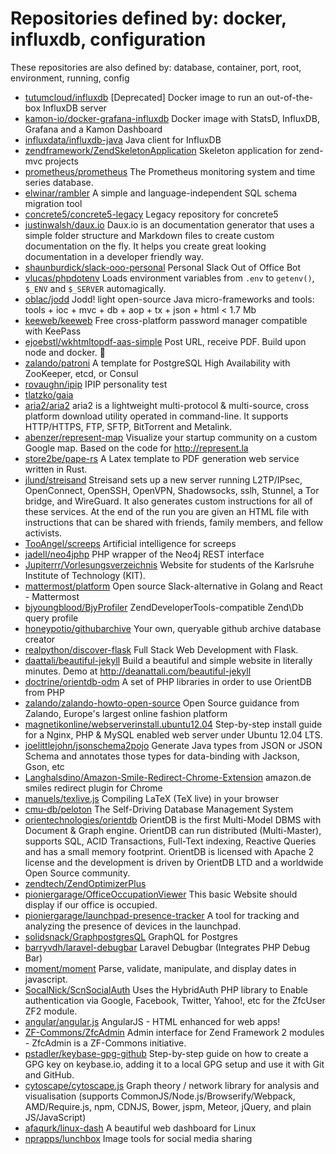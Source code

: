 # Repositories defined by: docker, influxdb, configuration

These repositories are also defined by: database, container, port, root, environment, running, config

- [tutumcloud/influxdb](https://api.github.com/repos/tutumcloud/influxdb)
  [Deprecated] Docker image to run an out-of-the-box InfluxDB server
- [kamon-io/docker-grafana-influxdb](https://api.github.com/repos/kamon-io/docker-grafana-influxdb)
  Docker image with StatsD, InfluxDB, Grafana and a Kamon Dashboard
- [influxdata/influxdb-java](https://api.github.com/repos/influxdata/influxdb-java)
  Java client for InfluxDB
- [zendframework/ZendSkeletonApplication](https://api.github.com/repos/zendframework/ZendSkeletonApplication)
  Skeleton application for zend-mvc projects
- [prometheus/prometheus](https://api.github.com/repos/prometheus/prometheus)
  The Prometheus monitoring system and time series database.
- [elwinar/rambler](https://api.github.com/repos/elwinar/rambler)
  A simple and language-independent SQL schema migration tool
- [concrete5/concrete5-legacy](https://api.github.com/repos/concrete5/concrete5-legacy)
  Legacy repository for concrete5
- [justinwalsh/daux.io](https://api.github.com/repos/justinwalsh/daux.io)
  Daux.io is an documentation generator that uses a simple folder structure and Markdown files to create custom documentation on the fly. It helps you create great looking documentation in a developer friendly way.
- [shaunburdick/slack-ooo-personal](https://api.github.com/repos/shaunburdick/slack-ooo-personal)
  Personal Slack Out of Office Bot
- [vlucas/phpdotenv](https://api.github.com/repos/vlucas/phpdotenv)
  Loads environment variables from `.env` to `getenv()`, `$_ENV` and `$_SERVER` automagically.
- [oblac/jodd](https://api.github.com/repos/oblac/jodd)
  Jodd! light open-source Java micro-frameworks and tools: tools + ioc + mvc + db + aop + tx + json + html < 1.7 Mb
- [keeweb/keeweb](https://api.github.com/repos/keeweb/keeweb)
  Free cross-platform password manager compatible with KeePass
- [ejoebstl/wkhtmltopdf-aas-simple](https://api.github.com/repos/ejoebstl/wkhtmltopdf-aas-simple)
  Post URL, receive PDF. Build upon node and docker.  🚀
- [zalando/patroni](https://api.github.com/repos/zalando/patroni)
  A template for PostgreSQL High Availability with ZooKeeper, etcd, or Consul
- [rovaughn/ipip](https://api.github.com/repos/rovaughn/ipip)
  IPIP personality test
- [tlatzko/gaia](https://api.github.com/repos/tlatzko/gaia)
- [aria2/aria2](https://api.github.com/repos/aria2/aria2)
  aria2 is a lightweight multi-protocol & multi-source, cross platform download utility operated in command-line. It supports HTTP/HTTPS, FTP, SFTP, BitTorrent and Metalink.
- [abenzer/represent-map](https://api.github.com/repos/abenzer/represent-map)
  Visualize your startup community on a custom Google map. Based on the code for http://represent.la
- [store2be/pape-rs](https://api.github.com/repos/store2be/pape-rs)
  A Latex template to PDF generation web service written in Rust.
- [jlund/streisand](https://api.github.com/repos/jlund/streisand)
  Streisand sets up a new server running L2TP/IPsec, OpenConnect, OpenSSH, OpenVPN, Shadowsocks, sslh, Stunnel, a Tor bridge, and WireGuard. It also generates custom instructions for all of these services. At the end of the run you are given an HTML file with instructions that can be shared with friends, family members, and fellow activists.
- [TooAngel/screeps](https://api.github.com/repos/TooAngel/screeps)
  Artificial intelligence for screeps
- [jadell/neo4jphp](https://api.github.com/repos/jadell/neo4jphp)
  PHP wrapper of the Neo4j REST interface
- [Jupiterrr/Vorlesungsverzeichnis](https://api.github.com/repos/Jupiterrr/Vorlesungsverzeichnis)
  Website for students of the Karlsruhe Institute of Technology (KIT).
- [mattermost/platform](https://api.github.com/repos/mattermost/platform)
  Open source Slack-alternative in Golang and React - Mattermost
- [bjyoungblood/BjyProfiler](https://api.github.com/repos/bjyoungblood/BjyProfiler)
  ZendDeveloperTools-compatible Zend\Db query profile
- [honeypotio/githubarchive](https://api.github.com/repos/honeypotio/githubarchive)
  Your own, queryable github archive database creator
- [realpython/discover-flask](https://api.github.com/repos/realpython/discover-flask)
  Full Stack Web Development with Flask.
- [daattali/beautiful-jekyll](https://api.github.com/repos/daattali/beautiful-jekyll)
  Build a beautiful and simple website in literally minutes. Demo at http://deanattali.com/beautiful-jekyll
- [doctrine/orientdb-odm](https://api.github.com/repos/doctrine/orientdb-odm)
  A set of PHP libraries in order to use OrientDB from PHP
- [zalando/zalando-howto-open-source](https://api.github.com/repos/zalando/zalando-howto-open-source)
  Open Source guidance from Zalando, Europe's largest online fashion platform
- [magnetikonline/webserverinstall.ubuntu12.04](https://api.github.com/repos/magnetikonline/webserverinstall.ubuntu12.04)
  Step-by-step install guide for a Nginx, PHP & MySQL enabled web server under Ubuntu 12.04 LTS.
- [joelittlejohn/jsonschema2pojo](https://api.github.com/repos/joelittlejohn/jsonschema2pojo)
  Generate Java types from JSON or JSON Schema and annotates those types for data-binding with Jackson, Gson, etc
- [Langhalsdino/Amazon-Smile-Redirect-Chrome-Extension](https://api.github.com/repos/Langhalsdino/Amazon-Smile-Redirect-Chrome-Extension)
  amazon.de smiles redirect plugin for Chrome
- [manuels/texlive.js](https://api.github.com/repos/manuels/texlive.js)
  Compiling LaTeX (TeX live) in your browser
- [cmu-db/peloton](https://api.github.com/repos/cmu-db/peloton)
  The Self-Driving Database Management System
- [orientechnologies/orientdb](https://api.github.com/repos/orientechnologies/orientdb)
  OrientDB is the first Multi-Model DBMS with Document & Graph engine. OrientDB can run distributed (Multi-Master), supports SQL, ACID Transactions, Full-Text indexing, Reactive Queries and has a small memory footprint. OrientDB is licensed with Apache 2 license and the development is driven by OrientDB LTD and a worldwide Open Source community.
- [zendtech/ZendOptimizerPlus](https://api.github.com/repos/zendtech/ZendOptimizerPlus)
- [pioniergarage/OfficeOccupationViewer](https://api.github.com/repos/pioniergarage/OfficeOccupationViewer)
  This basic Website should display if our office is occupied.
- [pioniergarage/launchpad-presence-tracker](https://api.github.com/repos/pioniergarage/launchpad-presence-tracker)
  A tool for tracking and analyzing the presence of devices in the launchpad.
- [solidsnack/GraphpostgresQL](https://api.github.com/repos/solidsnack/GraphpostgresQL)
  GraphQL for Postgres
- [barryvdh/laravel-debugbar](https://api.github.com/repos/barryvdh/laravel-debugbar)
  Laravel Debugbar (Integrates PHP Debug Bar)
- [moment/moment](https://api.github.com/repos/moment/moment)
  Parse, validate, manipulate, and display dates in javascript.
- [SocalNick/ScnSocialAuth](https://api.github.com/repos/SocalNick/ScnSocialAuth)
  Uses the HybridAuth PHP library to Enable authentication via Google, Facebook, Twitter, Yahoo!, etc for the ZfcUser ZF2 module.
- [angular/angular.js](https://api.github.com/repos/angular/angular.js)
  AngularJS - HTML enhanced for web apps!
- [ZF-Commons/ZfcAdmin](https://api.github.com/repos/ZF-Commons/ZfcAdmin)
  Admin interface for Zend Framework 2 modules - ZfcAdmin is a ZF-Commons initiative.
- [pstadler/keybase-gpg-github](https://api.github.com/repos/pstadler/keybase-gpg-github)
  Step-by-step guide on how to create a GPG key on keybase.io, adding it to a local GPG setup and use it with Git and GitHub.
- [cytoscape/cytoscape.js](https://api.github.com/repos/cytoscape/cytoscape.js)
  Graph theory / network library for analysis and visualisation (supports CommonJS/Node.js/Browserify/Webpack, AMD/Require.js, npm, CDNJS, Bower, jspm, Meteor, jQuery, and plain JS/JavaScript)
- [afaqurk/linux-dash](https://api.github.com/repos/afaqurk/linux-dash)
  A beautiful web dashboard for Linux
- [nprapps/lunchbox](https://api.github.com/repos/nprapps/lunchbox)
  Image tools for social media sharing
